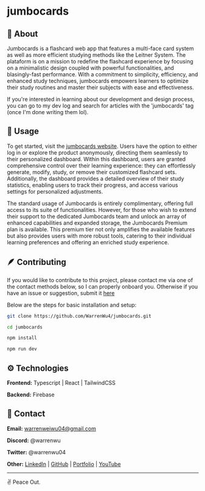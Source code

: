 # jumbocards

## 🤔 About

Jumbocards is a flashcard web app that features a multi-face card system as well as more efficient studying methods like the Leitner System. The plataform is on a mission to redefine the flashcard experience by focusing on a minimalistic design coupled with powerful functionalities, and blasingly-fast performance. With a commitment to simplicity, efficiency, and enhanced study techniques, jumbocards empowers learners to optimize their study routines and master their subjects with ease and effectiveness.

If you're interested in learning about our development and design process, you can go to my dev log and search for articles with the 'jumbocards' tag (once I'm done writing them lol).

## 🎈 Usage

To get started, visit the [jumbocards website](https://jumbocard.vercel.app/). Users have the option to either log in or explore the product anonymously, directing them seamlessly to their personalized dashboard. Within this dashboard, users are granted comprehensive control over their learning experience: they can effortlessly generate, modify, study, or remove their customized flashcard sets. Additionally, the dashboard provides a detailed overview of their study statistics, enabling users to track their progress, and access various settings for personalized adjustments.

The standard usage of Jumbocards is entirely complimentary, offering full access to its suite of functionalities. However, for those who wish to extend their support to the dedicated Jumbocards team and unlock an array of enhanced capabilities and expanded storage, the Jumbocards Premium plan is available. This premium tier not only amplifies the available features but also provides users with more robust tools, catering to their individual learning preferences and offering an enriched study experience.


## 🪶 Contributing

If you would like to contribute to this project, please contact me via one of the contact methods below, so I can properly onboard you. Otherwise if you have an issue or suggestion, submit it [here](https://github.com/WarrenWu4/jumbocards/issues/new)

Below are the steps for basic installation and setup:

```bash
git clone https://github.com/WarrenWu4/jumbocards.git

cd jumbocards

npm install

npm run dev
```

## ⚙️ Technologies

**Frontend:** Typescript | React | TailwindCSS

**Backend:** Firebase

## 💬 Contact

**Email:** warrenweiwu04@gmail.com

**Discord:** @warrenwu

**Twitter:** @warrenwu04

**Other:** 
[LinkedIn](https://www.linkedin.com/in/warren-wu4/) | [GitHub](https://github.com/WarrenWu4) | [Portfolio](https://www.warrenwu.dev/) | [YouTube](https://www.youtube.com/channel/UCiJosbDdPhrP3Rn3hfSBInw/)

---

✌️ Peace Out.
